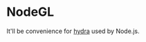 # NodeGL
<p>It'll be convenience for <a href="https://hydra.ojack.xyz">hydra</a> used by Node.js.</p>
